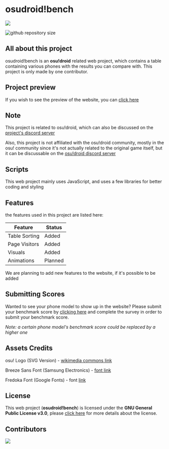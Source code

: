 # osudroid!bench
<img src="/medias/osulogo.svg">

![github repository size](https://img.shields.io/github/repo-size/PayToUse/osudroid-bench?style=flat-square)
## All about this project

osudroid!bench is an **osu!droid** related web project, which contains a table containing various phones with the results you can compare with. This project is only made by one contributor.

## Project preview
If you wish to see the preview of the website, you can [click here](https://paytouse.github.io/osudroid-bench/index.html)

## Note
This project is related to osu!droid, which can also be discussed on the [project's discord server](https://discord.gg/kUaSggQP7m)

Also, this project is not affiliated with the osu!droid community, mostly in the osu! community since it's not actually related to the original game itself, but it can be discussable on the [osu!droid discord server](https://discord.gg/nyD92cE)

## Scripts
This web project mainly uses JavaScript, and uses a few libraries for better coding and styling

## Features
the features used in this project are listed here:

| Feature | Status |
|-----|-----|
| Table Sorting | Added |
| Page Visitors | Added |
| Visuals | Added |
| Animations | Planned |

We are planning to add new features to the website, if it's possible to be added

## Submitting Scores
Wanted to see your phone model to show up in the website? Please submit your benchmark score by [clicking here](https://forms.gle/1vbqbEbiLirCobmC6) and complete the survey in order to submit your benchmark score.

*Note: a certain phone model's benchmark score could be replaced by a higher one*

## Assets Credits
osu! Logo (SVG Version) - [wikimedia commons link](https://commons.m.wikimedia.org/wiki/File:Osu!_Logo_2016.svg)

Breeze Sans Font (Samsung Electronics) - [font link](https://developer.samsung.com/one-ui-watch-tizen/visual/typography.html)

Fredoka Font (Google Fonts) - font [link](https://fonts.google.com/specimen/Fredoka)

## License
This web project (**osudroid!bench**) is licensed under the **GNU General Public License v3.0**, please [click here](https://github.com/PayToUse/osudroid-bench/blob/main/LICENSE) for more details about the license.

## Contributors
<a href = "https://github.com/madushadhanushka/simple-sqlite/graphs/contributors">
  <img src = "https://contrib.rocks/image?repo=PayToUse/osudroid-bench"/>
</a>
